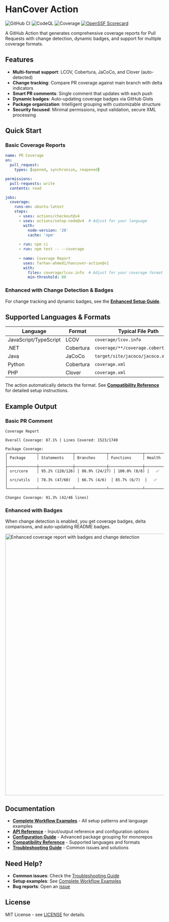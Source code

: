 # HanCover Action

![GitHub CI](https://github.com/farhan-ahmed1/hancover-action/actions/workflows/ci.yml/badge.svg)
![CodeQL](https://github.com/farhan-ahmed1/hancover-action/actions/workflows/codeql.yml/badge.svg)
![Coverage](https://img.shields.io/endpoint?url=https://gist.githubusercontent.com/farhan-ahmed1/96e4dc85e2b5c6a2e7f7cdcdc576eb6c/raw/coverage-badge.json)
[![OpenSSF Scorecard](https://api.scorecard.dev/projects/github.com/farhan-ahmed1/hancover-action/badge)](https://scorecard.dev/viewer/?uri=github.com/farhan-ahmed1/hancover-action)

A GitHub Action that generates comprehensive coverage reports for Pull Requests with change detection, dynamic badges, and support for multiple coverage formats.

## Features

- **Multi-format support**: LCOV, Cobertura, JaCoCo, and Clover (auto-detected)
- **Change tracking**: Compare PR coverage against main branch with delta indicators
- **Smart PR comments**: Single comment that updates with each push
- **Dynamic badges**: Auto-updating coverage badges via GitHub Gists
- **Package organization**: Intelligent grouping with customizable structure
- **Security focused**: Minimal permissions, input validation, secure XML processing

## Quick Start

### Basic Coverage Reports

```yaml
name: PR Coverage
on:
  pull_request:
    types: [opened, synchronize, reopened]

permissions:
  pull-requests: write
  contents: read

jobs:
  coverage:
    runs-on: ubuntu-latest
    steps:
      - uses: actions/checkout@v4
      - uses: actions/setup-node@v4  # Adjust for your language
        with:
          node-version: '20'
          cache: 'npm'
      
      - run: npm ci
      - run: npm test -- --coverage
      
      - name: Coverage Report
        uses: farhan-ahmed1/hancover-action@v1
        with:
          files: coverage/lcov.info  # Adjust for your coverage format
          min-threshold: 80
```

### Enhanced with Change Detection & Badges

For change tracking and dynamic badges, see the **[Enhanced Setup Guide](./examples/workflows.yml#enhanced-with-badges-and-change-detection)**.

## Supported Languages & Formats

| Language | Format | Typical File Path |
|----------|--------|-------------------|
| JavaScript/TypeScript | LCOV | `coverage/lcov.info` |
| .NET | Cobertura | `coverage/**/coverage.cobertura.xml` |
| Java | JaCoCo | `target/site/jacoco/jacoco.xml` |
| Python | Cobertura | `coverage.xml` |
| PHP | Clover | `coverage.xml` |

The action automatically detects the format. See **[Compatibility Reference](./docs/COMPATIBILITY.md)** for detailed setup instructions.

## Example Output

### Basic PR Comment
```text
Coverage Report

Overall Coverage: 87.1% | Lines Covered: 1523/1749

Package Coverage:
┌─────────────┬───────────────┬──────────────┬───────────────┬────────┐
│ Package     │ Statements    │ Branches     │ Functions     │ Health │
├─────────────┼───────────────┼──────────────┼───────────────┼────────┤
│ src/core    │ 95.2% (120/126) │ 88.9% (24/27) │ 100.0% (8/8) │   ✅   │
│ src/utils   │ 78.3% (47/60)   │ 66.7% (4/6)  │ 85.7% (6/7)  │   ✅   │
└─────────────┴───────────────┴──────────────┴───────────────┴────────┘

Changes Coverage: 91.3% (42/46 lines)
```

### Enhanced with Badges
When change detection is enabled, you get coverage badges, delta comparisons, and auto-updating README badges.

<img width="828" alt="Enhanced coverage report with badges and change detection" src="https://github.com/user-attachments/assets/98c1bc36-a9df-4c86-8f89-35e384301c9e" />

## Documentation

- **[Complete Workflow Examples](./examples/workflows.yml)** - All setup patterns and language examples
- **[API Reference](./docs/API-REFERENCE.md)** - Input/output reference and configuration options
- **[Configuration Guide](./docs/CONFIGURATION.md)** - Advanced package grouping for monorepos
- **[Compatibility Reference](./docs/COMPATIBILITY.md)** - Supported languages and formats
- **[Troubleshooting Guide](./docs/TROUBLESHOOTING.md)** - Common issues and solutions

## Need Help?

- **Common issues**: Check the [Troubleshooting Guide](./docs/TROUBLESHOOTING.md)
- **Setup examples**: See [Complete Workflow Examples](./examples/workflows.yml)
- **Bug reports**: Open an [issue](https://github.com/farhan-ahmed1/hancover-action/issues)

## License

MIT License - see [LICENSE](LICENSE) for details.
